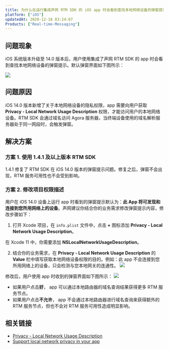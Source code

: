 ```yaml
---
title: 为什么在运行集成声网 RTM SDK 的 iOS app 时会看到查找本地网络设备的弹窗提示？
platform: ["iOS"]
updatedAt: 2020-12-18 03:24:07
Products: ["Real-time-Messaging"]
---
```

## 问题现象

iOS 系统版本升级至 14.0 版本后，用户使用集成了声网 RTM SDK 的 app 时会看到查找本地网络设备的弹窗提示。默认弹窗界面如下图所示：

![](https://web-cdn.agora.io/docs-files/1599798269838)

## 问题原因

iOS 14.0 版本新增了关于本地网络设备的隐私权限，app 需要向用户获取 **Privacy - Local Network Usage Description** 权限，才能访问用户的本地网络设备。RTM SDK 会通过域名访问 Agora 服务器，当终端设备使用的域名解析服务器处于同一网段时，会触发弹窗。

## 解决方案

### 方案 1. 使用 1.4.1 及以上版本 RTM SDK

1.4.1 修复了 RTM SDK 在 iOS 14.0 版本的弹窗提示问题。修复之后，弹窗不会出现，RTM 服务可用性也不会受到影响。

### 方案 2. 修改项目权限描述

用户在 iOS 14.0 设备上运行 app 时看到的弹窗提示默认为：**此 App 将可发现和连接到您所用网络上的设备**。声网建议你结合你的业务需求修改弹窗提示内容，修改步骤如下：

1. 打开 Xcode 项目，在 `info.plist` 文件中，点击 **+** 图标添加 **Privacy - Local Network Usage Description**。

 <div class="alert info">在 Xcode 11 中，你需要添加 <b>NSLocalNetworkUsageDescription</b>。</div>

2. 结合你的业务需求，在 **Privacy - Local Network Usage Description** 的 **Value** 栏中填写获取本地网络设备权限的目的。例如：此 app 不会连接到您所用网络上的设备，只会检测与您本地网关的连通性。
 ![](https://web-cdn.agora.io/docs-files/1599798333919)
	 
修改后，用户使用 app 时收到的弹窗界面如下图所示：
![](https://web-cdn.agora.io/docs-files/1599798346549)


- 如果用户点击**好**， app 可以通过本地路由器的域名查询结果获得更多 RTM 服务节点。
- 如果用户点击**不允许**， app 不会通过本地路由器进行域名查询来获得额外的 RTM 服务节点，但也不会对 RTM 服务可用性造成明显影响。


## 相关链接

- [Privacy - Local Network Usage Description](https://developer.apple.com/documentation/bundleresources/information_property_list/nslocalnetworkusagedescription)
- [Support local network privacy in your app](https://developer.apple.com/videos/play/wwdc2020/10110/)